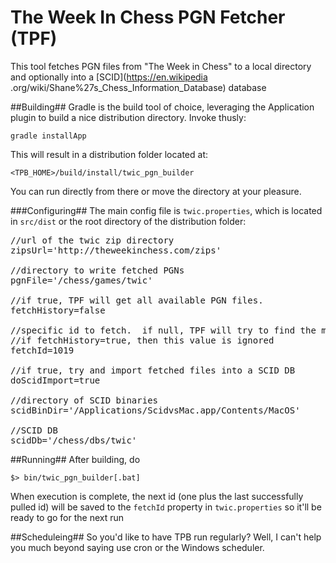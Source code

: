 The Week In Chess PGN Fetcher (TPF)
================

This tool fetches PGN files from "The Week in Chess" to a local directory and optionally into a [SCID](https://en.wikipedia
.org/wiki/Shane%27s_Chess_Information_Database)
database

##Building##
Gradle is the build tool of choice, leveraging the Application plugin to build a nice distribution directory.  Invoke thusly:

    gradle installApp

This will result in a distribution folder located at:

	<TPB_HOME>/build/install/twic_pgn_builder

You can run directly from there or move the directory at your pleasure.

###Configuring##
The main config file is `twic.properties`, which is located in `src/dist` or the root directory of the distribution folder:

<pre>
//url of the twic zip directory
zipsUrl='http://theweekinchess.com/zips'

//directory to write fetched PGNs
pgnFile='/chess/games/twic'

//if true, TPF will get all available PGN files.
fetchHistory=false

//specific id to fetch.  if null, TPF will try to find the most recent id and fetch it.
//if fetchHistory=true, then this value is ignored
fetchId=1019

//if true, try and import fetched files into a SCID DB
doScidImport=true

//directory of SCID binaries
scidBinDir='/Applications/ScidvsMac.app/Contents/MacOS'

//SCID DB
scidDb='/chess/dbs/twic'
</pre>

##Running##
After building, do

    $> bin/twic_pgn_builder[.bat]

When execution is complete, the next id (one plus the last successfully pulled id) will be saved to the `fetchId` property in `twic.properties` so it'll be ready to go for the next run

##Scheduleing##
So you'd like to have TPB run regularly? Well, I can't help you much beyond saying use cron or the Windows scheduler.

